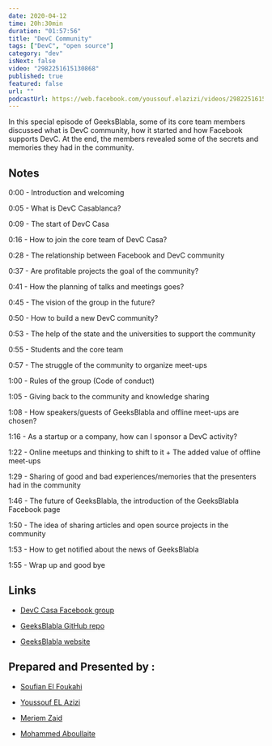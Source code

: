 ```yaml
---
date: 2020-04-12
time: 20h:30min
duration: "01:57:56"
title: "DevC Community"
tags: ["DevC", "open source"]
category: "dev"
isNext: false
video: "2982251615130868"
published: true
featured: false
url: ""
podcastUrl: https://web.facebook.com/youssouf.elazizi/videos/2982251615130868
---
```


In this special episode of GeeksBlabla, some of its core team members discussed what is DevC community, how it started and how Facebook supports DevC. At the end, the members revealed some of the secrets and memories they had in the community.

## Notes

0:00 - Introduction and welcoming

0:05 - What is DevC Casablanca?

0:09 - The start of DevC Casa

0:16 - How to join the core team of DevC Casa?

0:28 - The relationship between Facebook and DevC community

0:37 - Are profitable projects the goal of the community?

0:41 - How the planning of talks and meetings goes?

0:45 - The vision of the group in the future?

0:50 - How to build a new DevC community?

0:53 - The help of the state and the universities to support the community

0:55 - Students and the core team

0:57 - The struggle of the community to organize meet-ups

1:00 - Rules of the group (Code of conduct)

1:05 - Giving back to the community and knowledge sharing

1:08 - How speakers/guests of GeeksBlabla and offline meet-ups are chosen?

1:16 - As a startup or a company, how can I sponsor a DevC activity?

1:22 - Online meetups and thinking to shift to it + The added value of offline meet-ups

1:29 - Sharing of good and bad experiences/memories that the presenters had in the community

1:46 - The future of GeeksBlabla, the introduction of the GeeksBlabla Facebook page

1:50 - The idea of sharing articles and open source projects in the community

1:53 - How to get notified about the news of GeeksBlabla

1:55 - Wrap up and good bye

## Links

- [DevC Casa Facebook group](https://web.facebook.com/groups/DevC.Casablanca)

- [GeeksBlabla GitHub repo](https://github.com/DevC-Casa/geeksblabla.com)

- [GeeksBlabla website](https://geeksblabla.com/)

## Prepared and Presented by :

- [Soufian El Foukahi](https://twitter.com/souffanda/)

- [Youssouf EL Azizi](https://elazizi.com/)

- [Meriem Zaid](https://www.facebook.com/MeriemZaid/)

- [Mohammed Aboullaite](https://twitter.com/laytoun)
